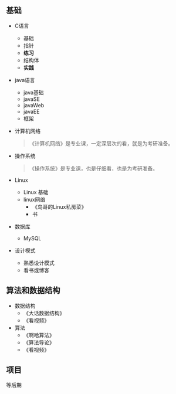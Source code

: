 ## 基础

- C语言

  - 基础
  - 指针
  - **练习**
  - 结构体
  - **实践**

- java语言

  - java基础
  - javaSE
  - javaWeb
  - javaEE
  - 框架

- 计算机网络

  > 《计算机网络》是专业课，一定深层次的看，就是为考研准备。

- 操作系统

  > 《操作系统》是专业课，也是仔细看，也是为考研准备。

- Linux

  - Linux 基础
  - linux网络
    - 《鸟哥的Linux私房菜》
    - 书

- 数据库

  - MySQL

- 设计模式

  - 熟悉设计模式
  - 看书或博客

## 算法和数据结构

- 数据结构
  - 《大话数据结构》
  -  《看视频》
- 算法
  - 《啊哈算法》
  - 《算法导论》
  - 《看视频》

## 项目

等后期